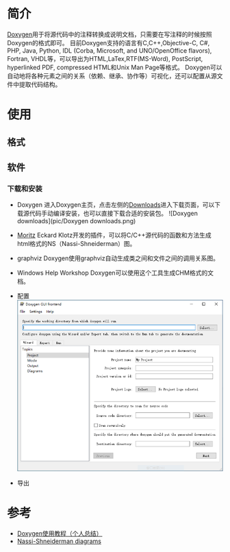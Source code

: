 # 简介
  [Doxygen](https://www.doxygen.nl/index.html)用于将源代码中的注释转换成说明文档，只需要在写注释的时候按照Doxygen的格式即可。
  目前Doxygen支持的语言有C,C++,Objective-C, C#, PHP, Java, Python, IDL (Corba, Microsoft, and UNO/OpenOffice flavors), Fortran, VHDL等，可以导出为HTML,LaTex,RTF(MS-Word), PostScript, hyperlinked PDF, compressed HTML和Unix Man Page等格式。
  Doxygen可以自动地将各种元素之间的关系（依赖、继承、协作等）可视化，还可以配置从源文件中提取代码结构。

# 使用
## 格式

## 软件
### 下载和安装
* Doxygen
  进入Doxygen主页，点击左侧的[Downloads](https://www.doxygen.nl/download.html)进入下载页面，可以下载源代码手动编译安装，也可以直接下载合适的安装包。
![Doxygen downloads](pic/Doxygen downloads.png)

* [Moritz](https://sourceforge.net/projects/moritz/)
  Eckard Klotz开发的插件，可以将C/C++源代码的函数和方法生成html格式的NS（Nassi-Shneiderman）图。

* graphviz
  Doxygen使用graphviz自动生成类之间和文件之间的调用关系图。

* Windows Help Workshop
  Doxygen可以使用这个工具生成CHM格式的文档。

* 配置
![Doxywizard](pic/Doxywizard.PNG)


* 导出

# 参考
* [Doxygen使用教程（个人总结）](https://blog.csdn.net/zwl1584671413/article/details/82799483)
* [Nassi-Shneiderman diagrams](https://m2.allhistory.com/detail/5924603f55b54278ac03bedb)